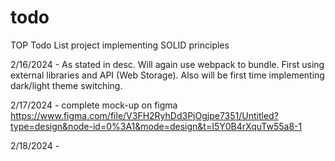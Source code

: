 # todo
TOP Todo List project implementing SOLID principles

2/16/2024 - As stated in desc. Will again use webpack to bundle. First using external libraries and API (Web Storage). Also will be first time implementing dark/light theme switching.

2/17/2024 - complete mock-up on figma https://www.figma.com/file/V3FH2RyhDd3PjOgjpe7351/Untitled?type=design&node-id=0%3A1&mode=design&t=I5Y0B4rXquTw55a8-1

2/18/2024 - 